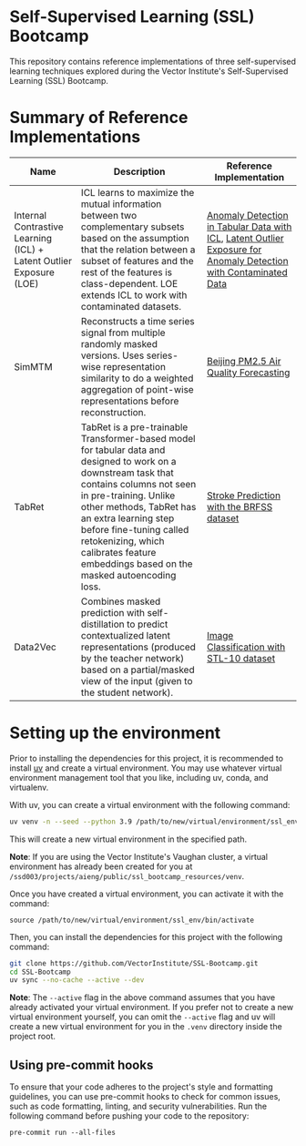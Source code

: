 # Self-Supervised Learning (SSL) Bootcamp
This repository contains reference implementations of three self-supervised learning
techniques explored during the Vector Institute's Self-Supervised Learning (SSL) Bootcamp.

# Summary of Reference Implementations

| Name | Description | Reference Implementation  |
|------|-------------|-------|
Internal Contrastive Learning (ICL) + Latent Outlier Exposure (LOE)| ICL learns to maximize the mutual information between two complementary subsets based on the assumption that the relation between a subset of features and the rest of the features is class-dependent. LOE extends ICL to work with contaminated datasets. | [Anomaly Detection in Tabular Data with ICL](src/contrastive_learning/ICL/ICL.ipynb), [Latent Outlier Exposure for Anomaly Detection with Contaminated Data](src/contrastive_learning/LatentOE/LatentOE_Notebook.ipynb)
SimMTM | Reconstructs a time series signal from multiple randomly masked versions. Uses series-wise representation similarity to do a weighted aggregation of point-wise representations before reconstruction. | [Beijing PM2.5 Air Quality Forecasting](src/masked_modelling/simmtm/simmtm-BeijingPM25Quality-forecasting.ipynb)
TabRet | TabRet is a pre-trainable Transformer-based model for tabular data and designed to work on a downstream task that contains columns not seen in pre-training. Unlike other methods, TabRet has an extra learning step before fine-tuning called retokenizing, which calibrates feature embeddings based on the masked autoencoding loss. | [Stroke Prediction with the BRFSS dataset](src/masked_modelling/tabret/TabRet.ipynb)
Data2Vec | Combines masked prediction with self-distillation to predict contextualized latent representations (produced by the teacher network) based on a partial/masked view of the input (given to the student network). | [Image Classification with STL-10 dataset](src/self_distillation/data2vec_vision.ipynb)


# Setting up the environment
Prior to installing the dependencies for this project, it is recommended to install
[uv](https://github.com/astral-sh/uv?tab=readme-ov-file#installation) and create
a virtual environment. You may use whatever virtual environment management tool
that you like, including uv, conda, and virtualenv.

With uv, you can create a virtual environment with the following command:

```bash
uv venv -n --seed --python 3.9 /path/to/new/virtual/environment/ssl_env
```
This will create a new virtual environment in the specified path.

**Note**: If you are using the Vector Institute's Vaughan cluster, a virtual
environment has already been created for you at `/ssd003/projects/aieng/public/ssl_bootcamp_resources/venv`.

Once you have created a virtual environment, you can activate it with the command:

```
source /path/to/new/virtual/environment/ssl_env/bin/activate
```

Then, you can install the dependencies for this project with the following command:

```bash
git clone https://github.com/VectorInstitute/SSL-Bootcamp.git
cd SSL-Bootcamp
uv sync --no-cache --active --dev
```
**Note**: The `--active` flag in the above command assumes that you have already
activated your virtual environment. If you prefer not to create a new virtual
environment yourself, you can omit the `--active` flag and uv will create a new virtual environment
for you in the `.venv` directory inside the project root.

## Using pre-commit hooks
To ensure that your code adheres to the project's style and formatting guidelines,
you can use pre-commit hooks to check for common issues, such as code formatting,
linting, and security vulnerabilities. Run the following command before pushing
your code to the repository:

```
pre-commit run --all-files
```
